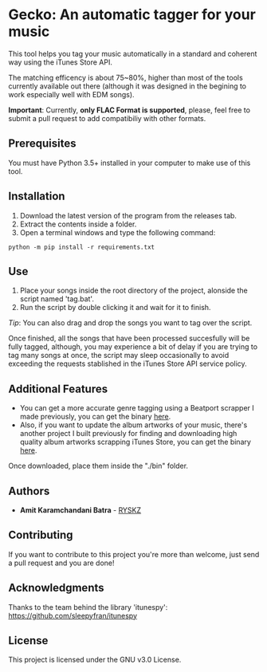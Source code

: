 # Gecko: An automatic tagger for your music
This tool helps you tag your music automatically in a standard and coherent way using the iTunes Store API.

The matching efficency is about 75~80%, higher than most of the tools currently available out there (although it was designed in the begining to work especially well with EDM songs).

**Important**: Currently, **only FLAC Format is supported**, please, feel free to submit a pull request to add compatibiliy with other formats.

## Prerequisites
You must have Python 3.5+ installed in your computer to make use of this tool.

## Installation
1. Download the latest version of the program from the releases tab.
2. Extract the contents inside a folder.
3. Open a terminal windows and type the following command:
```
python -m pip install -r requirements.txt
```

## Use
1. Place your songs inside the root directory of the project, alonside the script named 'tag.bat'.
2. Run the script by double clicking it and wait for it to finish.

*Tip*: You can also drag and drop the songs you want to tag over the script.

Once finished, all the songs that have been processed succesfully will be fully tagged, although, you may experience a bit of delay if you are trying to tag many songs at once, the script may sleep occasionally to avoid exceeding the requests stablished in the iTunes Store API service policy.

## Additional Features
- You can get a more accurate genre tagging using a Beatport scrapper I made previously, you can get the binary [here](https://github.com/RYSKZ/Get-a-song-genre-from-Beatport/releases/tag/1.0.0).
- Also, if you want to update the album artworks of your music, there's another project I built previously for finding and downloading high quality album artworks scrapping iTunes Store, you can get the binary [here](https://github.com/RYSKZ/Artwork-Downloader/releases/tag/1.0.0).

Once downloaded, place them inside the "./bin" folder.

## Authors

* **Amit Karamchandani Batra** - [RYSKZ](https://github.com/RYSKZ)

## Contributing
If you want to contribute to this project you're more than welcome, just send a pull request and you are done!

## Acknowledgments

Thanks to the team behind the library 'itunespy': https://github.com/sleepyfran/itunespy

## License

This project is licensed under the GNU v3.0 License.
